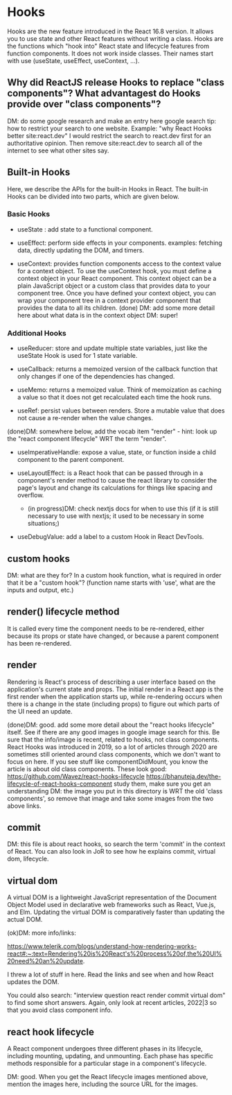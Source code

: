 # Hooks

Hooks are the new feature introduced in the React 16.8 version. It allows you to use state and other React features without writing a class. Hooks are the functions which "hook into" React state and lifecycle features from function components. It does not work inside classes. Their names start with use (useState, useEffect, useContext, ...).

## Why did ReactJS release Hooks to replace "class components"? What advantagest do Hooks provide over "class components"?

DM: do some google research and make an entry here 
google search tip: how to restrict your search to one website. Example:
"why React Hooks better site:react.dev"
I would restrict the search to react.dev first for an authoritative opinion. Then remove site:react.dev to search all of the internet to see what other sites say.

## Built-in Hooks

Here, we describe the APIs for the built-in Hooks in React. The built-in Hooks can be divided into two parts, which are given below.

### Basic Hooks

- useState : add state to a functional component.

- useEffect: perform side effects in your components. examples: fetching data, directly updating the DOM, and timers.

- useContext: provides function components access to the context value for a context object. To use the useContext hook, you must define a context object in your React component. This context object can be a plain JavaScript object or a custom class that provides data to your component tree. Once you have defined your context object, you can wrap your component tree in a context provider component that provides the data to all its children.
  (done) DM: add some more detail here about what data is in the context object DM: super!

### Additional Hooks

- useReducer: store and update multiple state variables, just like the useState Hook is used for 1 state variable.

- useCallback: returns a memoized version of the callback function that only changes if one of the dependencies has changed.

- useMemo: returns a memoized value. Think of memoization as caching a value so that it does not get recalculated each time the hook runs.

- useRef: persist values between renders. Store a mutable value that does not cause a re-render when the value changes.

(done)DM: somewhere below, add the vocab item "render" - hint: look up the "react component lifecycle" WRT the term "render".

- useImperativeHandle: expose a value, state, or function inside a child component to the parent component.

- useLayoutEffect: is a React hook that can be passed through in a component's render method to cause the react library to consider the page's layout and change its calculations for things like spacing and overflow.

  - (in progress)DM: check nextjs docs for when to use this (if it is still necessary to use with nextjs; it used to be necessary in some situations;)

- useDebugValue: add a label to a custom Hook in React DevTools.

## custom hooks
DM: what are they for? In a custom hook function, what is required in order that it be a "custom hook"? (function name starts with 'use', what are the inputs and output, etc.)

## render() lifecycle method

It is called every time the component needs to be re-rendered, either because its props or state have changed, or because a parent component has been re-rendered.

## render

Rendering is React's process of describing a user interface based on the application's current state and props. The initial render in a React app is the first render when the application starts up, while re-rendering occurs when there is a change in the state (including props) to figure out which parts of the UI need an update.

(done)DM: good. add some more detail about the "react hooks lifecycle" itself. See if there are any good images in google image search for this. Be sure that the info/image is recent, related to hooks, not class components. React Hooks was introduced in 2019, so a lot of articles through 2020 are sometimes still oriented around class components, which we don't want to focus on here. If you see stuff like componentDidMount, you know the article is about old class components. These look good:
https://github.com/Wavez/react-hooks-lifecycle
https://bhanuteja.dev/the-lifecycle-of-react-hooks-component
study them, make sure you get an understanding
DM: the image you put in this directory is WRT the old 'class components', so remove that image and take some images from the two above links.

## commit

DM: this file is about react hooks, so search the term 'commit' in the context of React. You can also look in JoR to see how he explains commit, virtual dom, lifecycle.

## virtual dom

A virtual DOM is a lightweight JavaScript representation of the Document Object Model used in declarative web frameworks such as React, Vue.js, and Elm. Updating the virtual DOM is comparatively faster than updating the actual DOM.

(ok)DM: more info/links:

https://www.telerik.com/blogs/understand-how-rendering-works-react#:~:text=Rendering%20is%20React's%20process%20of,the%20UI%20need%20an%20update.

I threw a lot of stuff in here. Read the links and see when and how React updates the DOM.

You could also search: "interview question react render commit virtual dom" to find some short answers. Again, only look at recent articles, 2022|3 so that you avoid class component info.

## react hook lifecycle

A React component undergoes three different phases in its lifecycle, including mounting, updating, and unmounting. Each phase has specific methods responsible for a particular stage in a component's lifecycle.

DM: good. When you get the React lifecycle images mentioned above, mention the images here, including the source URL for the images.
